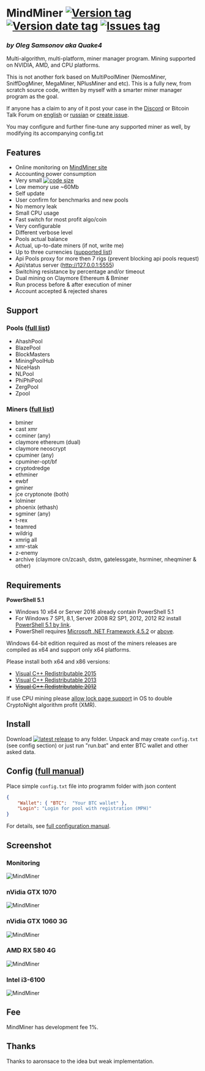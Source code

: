 # MindMiner [![Version tag](https://img.shields.io/github/release/Quake4/MindMiner.svg)](https://github.com/Quake4/MindMiner/releases/latest) [![Version date tag](https://img.shields.io/github/release-date/Quake4/MindMiner.svg)](https://github.com/Quake4/MindMiner/releases/latest) [![Issues tag](https://img.shields.io/github/issues-raw/Quake4/MindMiner.svg)](https://github.com/Quake4/MindMiner/issues)
### *by Oleg Samsonov aka Quake4*

Multi-algorithm, multi-platform, miner manager program.
Mining supported on NVIDIA, AMD, and CPU platforms.

This is not another fork based on MultiPoolMiner (NemosMiner, SniffDogMiner, MegaMiner, NPlusMiner and etc).
This is a fully new, from scratch source code, written by myself with a smarter miner manager program as the goal.

If anyone has a claim to any of it post your case in the [Discord](https://discord.gg/HrKChEQ) or Bitcoin Talk Forum on [english](https://bitcointalk.org/index.php?topic=3022754) or [russian](https://bitcointalk.org/index.php?topic=3139620) or [create issue](https://github.com/Quake4/MindMiner/issues/new).

You may configure and further fine-tune any supported miner as well, by modifying its accompanying config.txt

## Features
* Online monitoring on [MindMiner site](http://mindminer.online/monitoring)
* Accounting power consumption
* Very small [![code size](https://img.shields.io/github/languages/code-size/Quake4/MindMiner.svg)](https://github.com/Quake4/MindMiner)
* Low memory use ~60Mb
* Self update
* User confirm for benchmarks and new pools
* No memory leak
* Small CPU usage
* Fast switch for most profit algo/coin
* Very configurable
* Different verbose level
* Pools actual balance
* Actual, up-to-date miners (if not, write me)
* Up to three currencies ([supported list](https://api.coinbase.com/v2/exchange-rates?currency=BTC))
* Api Pools proxy for more then 7 rigs (prevent blocking api pools request)
* Api/status server (http://127.0.0.1:5555)
* Switching resistance by percentage and/or timeout
* Dual mining on Claymore Ethereum & Bminer
* Run process before & after execution of miner
* Account accepted & rejected shares

## Support
### Pools ([full list](https://github.com/Quake4/MindMiner/tree/master/Pools))
* AhashPool
* BlazePool
* BlockMasters
* MiningPoolHub
* NiceHash
* NLPool
* PhiPhiPool
* ZergPool
* Zpool

### Miners ([full list](https://github.com/Quake4/MindMiner/tree/master/Miners))
* bminer
* cast xmr
* ccminer (any)
* сlaymore ethereum (dual)
* сlaymore neoscrypt
* cpuminer (any)
* cpuminer-opt/bf
* cryptodredge
* ethminer
* ewbf
* gminer
* jce cryptonote (both)
* lolminer
* phoenix (ethash)
* sgminer (any)
* t-rex
* teamred
* wildrig
* xmrig all
* xmr-stak
* z-enemy
* archive (claymore cn/zcash, dstm, gatelessgate, hsrminer, nheqminer & other)

## Requirements

**PowerShell 5.1**
* Windows 10 x64 or Server 2016 already contain PowerShell 5.1
* For Windows 7 SP1, 8.1, Server 2008 R2 SP1, 2012, 2012 R2 install [PowerShell 5.1 by link](https://www.microsoft.com/download/details.aspx?id=54616).
* PowerShell requires [Microsoft .NET Framework 4.5.2](https://docs.microsoft.com/powershell/wmf/5.1/install-configure) or [above](https://msdn.microsoft.com/library/5a4x27ek(v=vs.110).aspx).

Windows 64-bit edition required as most of the miners releases are compiled as x64 and support only x64 platforms.

Please install both x64 and x86 versions:
* [Visual C++ Redistributable 2015](https://www.microsoft.com/download/details.aspx?id=48145)
* [Visual C++ Redistributable 2013](https://www.microsoft.com/download/details.aspx?id=40784)
* ~~[Visual C++ Redistributable 2012](https://www.microsoft.com/download/details.aspx?id=30679)~~

If use CPU mining please [allow lock page support](https://docs.microsoft.com/en-us/sql/database-engine/configure-windows/enable-the-lock-pages-in-memory-option-windows) in OS to double CryptoNight algorithm profit (XMR).

## Install
Download [![latest release](https://img.shields.io/github/release/Quake4/MindMiner.svg)](https://github.com/Quake4/MindMiner/releases/latest) to any folder. Unpack and may create `config.txt` (see config section) or just run "run.bat" and enter BTC wallet and other asked data.

## Config ([full manual](https://github.com/Quake4/MindMiner/blob/master/Config.md))
Place simple `config.txt` file into programm folder with json content
```json
{
    "Wallet": { "BTC":  "Your BTC wallet" },
    "Login": "Login for pool with registration (MPH)"
}
```
For details, see [full configuration manual](https://github.com/Quake4/MindMiner/blob/master/Config.md).

## Screenshot
### Monitoring
![MindMiner](https://github.com/Quake4/MindMinerPrerequisites/raw/master/monitoring.png "MindMiner online monitoring")
### nVidia GTX 1070
![MindMiner](https://github.com/Quake4/MindMinerPrerequisites/raw/master/MindMiner.png "MindMiner on nVidia GTX 1070")
### nVidia GTX 1060 3G
![MindMiner](https://github.com/Quake4/MindMinerPrerequisites/raw/master/GTX10603G.png "MindMiner on nVidia GTX 1060 3G")
### AMD RX 580 4G
![MindMiner](https://github.com/Quake4/MindMinerPrerequisites/raw/master/RX5804G.png "MindMiner on AMD RX 580 4G")
### Intel i3-6100
![MindMiner](https://github.com/Quake4/MindMinerPrerequisites/raw/master/i36100.png "MindMiner on Intel i3-6100")

## Fee
MindMiner has development fee 1%.

## Thanks
Thanks to aaronsace to the idea but weak implementation.
